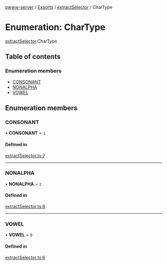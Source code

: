 [pwww-server](../devdocs.md) / [Exports](../devdocs.md) / [extractSelector](../modules/extractSelector.md) / CharType

# Enumeration: CharType

[extractSelector](../modules/extractSelector.md).CharType

## Table of contents

### Enumeration members

- [CONSONANT](extractSelector.CharType.md#consonant)
- [NONALPHA](extractSelector.CharType.md#nonalpha)
- [VOWEL](extractSelector.CharType.md#vowel)

## Enumeration members

### CONSONANT

• **CONSONANT** = `1`

#### Defined in

[extractSelector.ts:7](https://github.com/barjin/pw-web/blob/3b77b1a/pwww-server/src/extractSelector.ts#L7)

___

### NONALPHA

• **NONALPHA** = `2`

#### Defined in

[extractSelector.ts:8](https://github.com/barjin/pw-web/blob/3b77b1a/pwww-server/src/extractSelector.ts#L8)

___

### VOWEL

• **VOWEL** = `0`

#### Defined in

[extractSelector.ts:6](https://github.com/barjin/pw-web/blob/3b77b1a/pwww-server/src/extractSelector.ts#L6)
